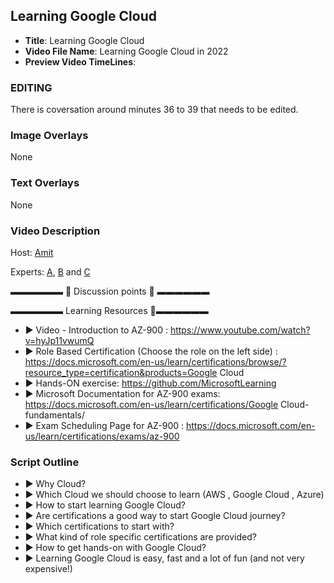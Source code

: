 ##  Learning Google Cloud

- **Title**: Learning Google Cloud
- **Video File Name**: Learning Google Cloud in 2022
- **Preview Video TimeLines**: 

### EDITING

There is coversation around minutes 36 to 39 that needs to be edited. 

### Image Overlays

None

### Text Overlays

None

### Video Description

Host: [Amit]()

Experts: [A](), [B]() and [C]()

▬▬▬▬▬▬   💎  Discussion points 💎  ▬▬▬▬▬▬ 

▬▬▬▬▬▬ Learning Resources 🔗▬▬▬▬▬▬ 

- ► Video - Introduction to AZ-900 : https://www.youtube.com/watch?v=hyJp11vwumQ
- ► Role Based Certification (Choose the role on the left side) : https://docs.microsoft.com/en-us/learn/certifications/browse/?resource_type=certification&products=Google Cloud
- ► Hands-ON exercise: https://github.com/MicrosoftLearning
- ► Microsoft Documentation for AZ-900 exams: https://docs.microsoft.com/en-us/learn/certifications/Google Cloud-fundamentals/
- ► Exam Scheduling Page for AZ-900 : https://docs.microsoft.com/en-us/learn/certifications/exams/az-900


### Script Outline

- ► Why Cloud?
- ► Which Cloud we should choose to learn (AWS , Google Cloud , Azure)
- ► How to start learning Google Cloud?
- ► Are certifications a good way to start Google Cloud journey?
- ► Which certifications to start with?
- ► What kind of role specific certifications are provided?
- ► How to get hands-on with Google Cloud?
- ► Learning Google Cloud is easy, fast and a lot of fun (and not very expensive!)
